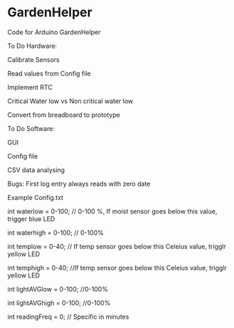 # GardenHelper
Code for Arduino GardenHelper


To Do Hardware:

Calibrate Sensors

Read values from Config file

Implement RTC

Critical Water low vs Non critical water low

Convert from breadboard to prototype


To Do Software:

GUI

Config file

CSV data analysing 

Bugs:
First log entry always reads with zero date

Example Config.txt

int waterlow = 0-100; // 0-100 %, If moist sensor goes below this value, trigger blue LED

int waterhigh = 0-100; // 0-100%

int templow = 0-40; // If temp sensor goes below this Celeius value, trigglr yellow LED

int temphigh = 0-40; //If temp sensor goes below this Celeius value, trigglr yellow LED

int lightAVGlow = 0-100; //0-100%

int lightAVGhigh = 0-100; //0-100%

int readingFreq = 0; // Specific in minutes 

